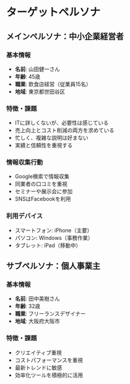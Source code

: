 # ターゲットペルソナ

## メインペルソナ：中小企業経営者

### 基本情報
- **名前**: 山田健一さん
- **年齢**: 45歳
- **職業**: 飲食店経営（従業員15名）
- **地域**: 東京都世田谷区

### 特徴・課題
- ITに詳しくないが、必要性は感じている
- 売上向上とコスト削減の両方を求めている
- 忙しく、複雑な説明は好まない
- 実績と信頼性を重視する

### 情報収集行動
- Google検索で情報収集
- 同業者の口コミを重視
- セミナーや展示会に参加
- SNSはFacebookを利用

### 利用デバイス
- スマートフォン: iPhone（主要）
- パソコン: Windows（事務作業）
- タブレット: iPad（移動中）

## サブペルソナ：個人事業主

### 基本情報
- **名前**: 田中美樹さん
- **年齢**: 32歳
- **職業**: フリーランスデザイナー
- **地域**: 大阪府大阪市

### 特徴・課題
- クリエイティブ重視
- コストパフォーマンスを重視
- 最新トレンドに敏感
- 効率化ツールを積極的に活用